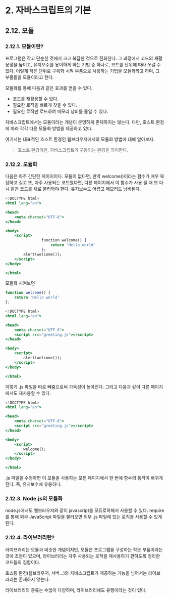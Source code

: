# 2. 자바스크립트의 기본

## 2.12. 모듈

### 2.12.1. 모듈이란?
프로그램은 작고 단순한 것에서 크고 복잡한 것으로 진화한다. 그 과정에서 코드의 재활용성을 높이고, 유지보수를 용이하게 하는 기법 중 하나로, 코드를 단위에 따라 쪼갤 수 있다.
이렇게 작은 단위로 구획화 시켜 부품으로 사용하는 기법을 모듈화라고 하며, 그 부품들을 모듈이라고 한다.

모듈화를 통해 다음과 같은 효과를 얻을 수 있다.

- 코드를 재활용할 수 있다.
- 필요한 로직을 빠르게 찾을 수 있다.
- 필요한 로직만 로드하여 메모리 낭비를 줄일 수 있다.

자바스크립트에서는 모듈이라는 개념이 분명하게 존재하지는 않는다.
다만, 호스트 환경에 따라 각각 다른 모듈화 방법을 제공하고 있다.

여기서는 대표적인 호스트 환경인 웹브라우저에서의 모듈화 방법에 대해 알아보자.

> 호스트 환경이란, 자바스크립트가 구동되는 환경을 의미한다.

### 2.12.2. 모듈화

다음은 아주 간단한 페이지이다. 모듈이 없다면, 만약 welcome()이라는 함수가 매우 복잡하고 길고 또, 자주 사용되는 코드였다면, 다른 페이지에서 이 함수가 사용 될 때 또 다시 같은 코드를 새로 불러와야 한다. 유지보수도 어렵고 메모리도 낭비된다.

```jsx
<!DOCTYPE html>
<html lang="en">

<head>
    <meta charset="UTF-8">
</head>

<body>
    <script>
				function welcome() {
				    return 'Hello world'
				};
        alert(welcome());
    </script>
</body>

</html>
```

모듈화 시켜보면

```jsx
function welcome() {
    return 'Hello world'
};
```

```jsx
<!DOCTYPE html>
<html lang="en">

<head>
    <meta charset="UTF-8">
    <script src="greeting.js"></script>
</head>

<body>
    <script>
        alert(welcome());
    </script>
</body>

</html>
```

이렇게 .js 파일을 따로 빼줌으로써 가독성이 높아진다.
그리고 다음과 같이 다른 페이지에서도 재사용할 수 있다.

```jsx
<!DOCTYPE html>
<html lang="en">

<head>
    <meta charset="UTF-8">
    <script src="greeting.js"></script>
</head>

<body>
    <script>
        welcome();
    </script>
</body>

</html>
```

.js 파일을 수정하면 이 모듈을 사용하는 모든 페이지에서 한 번에 함수의 동작이 바뀌게 된다. 즉, 유지보수에 유용하다.

### 2.12.3. Node.js의 모듈화

node.js에서도 웹브라우저와 같이 javascript를 모듀로하해서 사용할 수 있다.
require를 통해 외부 JavaScript 파일을 불러오면 외부 .js 파일에 있는 로직을 사용할 수 있게 된다.

### 2.12.4. 라이브러리란?

라이브러리는 모듈과 비슷한 개념이지만, 모듈은 프로그램을 구성하는 작은 부품이라는 것에 초점이 있으며, 라이브러리는 자주 사용되는 로직을 재사용하기 편하도록 정리한 코드들의 집합이다.

호스팅 환경(웹브라우저, 서버...)와 자바스크립트가 제공하는 기능을 넘어서는 라이브러리는 존재하지 않는다.

라이브러리의 종류는 수없이 다양하며, 라이브러리에도 유행이라는 것이 있다.
